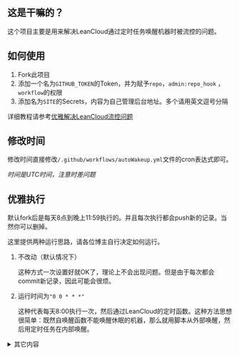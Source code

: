 ## 这是干嘛的？

这个项目主要是用来解决LeanCloud通过定时任务唤醒机器时被流控的问题。

## 如何使用

1. Fork此项目
2. 添加一个名为`GITHUB_TOKEN`的Token，并为赋予`repo`，`admin:repo_hook` ， `workflow`的权限
3. 添加名为`SITE`的Secrets，内容为自己管理后台地址。多个请用英文逗号分隔

详细教程请参考[优雅解决LeanCloud流控问题](https://www.antmoe.com/posts/ff6aef7b/index.html#开始尝试)

## 修改时间

修改时间直接修改`/.github/workflows/autoWakeup.yml`文件的cron表达式即可。

*时间是UTC时间，注意时差问题*

## 优雅执行

默认fork后是每天8点到晚上11:59执行的。并且每次执行都会push新的记录。当然你可以删掉。

这里提供两种运行思路，请各位博主自行决定如何运行。

1. 不改动（默认情况下）

   这种方式一次设置好就OK了，理论上不会出现问题。但是由于每次都会commit新记录，因此可能会很烦。

2. 运行时间为`"0 0 * * *"`

   这种代表每天8:00执行一次，然后通过LeanCloud的定时函数。这种方法思想很简单：既然自唤醒函数不能唤醒休眠的机器，那么就用脚本从外部唤醒，然后用定时任务在内部唤醒。

<details>

<summary>其它内容</summary>
暂定

</details>